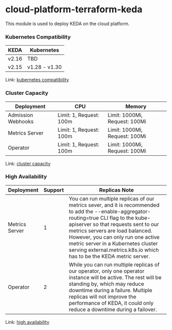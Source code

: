 # cloud-platform-terraform-keda
This module is used to deploy KEDA on the cloud platform.


### Kubernetes Compatibility
|KEDA |	Kubernetes|
|---|---|
|v2.16 |	TBD|
|v2.15 | v1.28 - v1.30|

Link: [kubernetes compatibility](https://keda.sh/docs/2.13/operate/cluster/#kubernetes-compatibility)

### Cluster Capacity
|Deployment	| CPU	| Memory|
|---|---|---|
|Admission Webhooks	| Limit: 1, Request: 100m	| Limit: 1000Mi, Request: 100Mi|
|Metrics Server	| Limit: 1, Request: 100m	| Limit: 1000Mi, Request: 100Mi|
|Operator	| Limit: 1, Request: 100m	| Limit: 1000Mi, Request: 100Mi|

Link: [cluster capacity](https://keda.sh/docs/2.15/operate/cluster/#cluster-capacity)

### High Availability
|Deployment | Support | Replicas	Note |
|---|---|---|
|Metrics Server | 1 |	You can run multiple replicas of our metrics sever, and it is recommended to add the --enable-aggregator-routing=true CLI flag to the kube-apiserver so that requests sent to our metrics servers are load balanced. However, you can only run one active metric server in a Kubernetes cluster serving external.metrics.k8s.io which has to be the KEDA metric server.|
|Operator |	2 |	While you can run multiple replicas of our operator, only one operator instance will be active. The rest will be standing by, which may reduce downtime during a failure. Multiple replicas will not improve the performance of KEDA, it could only reduce a downtime during a failover.|

Link: [high availability](https://keda.sh/docs/2.15/operate/cluster/#high-availability)